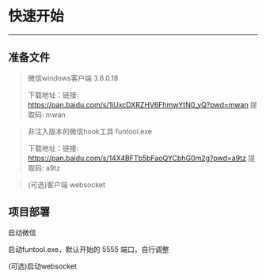 # 快速开始
---

## 准备文件

> 微信windows客户端 3.6.0.18
>
> 下载地址：链接: https://pan.baidu.com/s/1iUxcDXRZHV6FhmwYtN0_yQ?pwd=mwan 提取码: mwan

> 非注入版本的微信hook工具 funtool.exe
>
> 下载地址：链接: https://pan.baidu.com/s/14X4BFTb5bFaoQYCbhG0m2g?pwd=a9tz 提取码: a9tz

> (可选)客户端 websocket

## 项目部署

启动微信

启动funtool.exe，默认开始的 5555 端口，自行调整

(可选)启动websocket
